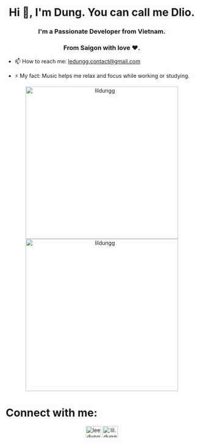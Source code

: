 <h1 align="center">Hi 👋, I'm Dung. You can call me Dlio.</h1>
<h3 align="center">I'm a Passionate Developer from Vietnam.</h3>
<h3 align="center">From Saigon with love ❤️.</h3>

- 📫 How to reach me: ledungg.contact@gmail.com

- ⚡ My fact: Music helps me relax and focus while working or studying.
<p align="center">
<img width="400" src="https://github.com/LilDlio/LilDlio/assets/113548144/dba1693e-6651-41f5-b5bc-9691548bea14" alt="lildungg" />
<img width="400" src="https://github.com/LilDlio/LilDlio/assets/113548144/c5f478bb-9cd9-4059-aec5-7e1bbb56426e" alt="lildungg" />
</p>
<h1 align="left">Connect with me:</h1>
<p align="center">
<a href="https://fb.com/leedungg.573" target="_blank"><img src="https://raw.githubusercontent.com/rahuldkjain/github-profile-readme-generator/master/src/images/icons/Social/facebook.svg" alt="leedungg.573" height="30" width="40" /></a>
<a href="https://instagram.com/lil.dungg__" target="_blank"><img src="https://raw.githubusercontent.com/rahuldkjain/github-profile-readme-generator/master/src/images/icons/Social/instagram.svg" alt="lil.dungg__" height="30" width="40" /></a>
</p>

